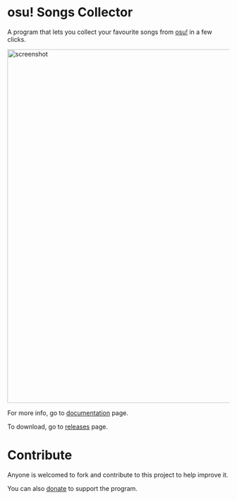# osu! Songs Collector

A program that lets you collect your favourite songs from [osu!](https://osu.ppy.sh/home) in a few clicks.

<img src="https://cookiehoodie.github.io/osu-songs-collector/images/interface.jpg" alt="screenshot" width="800px">

For more info, go to [documentation](https://github.com/CookieHoodie/osu-songs-collector/wiki) page.

To download, go to [releases](https://github.com/CookieHoodie/osu-songs-collector/releases) page.


# Contribute

Anyone is welcomed to fork and contribute to this project to help improve it. 

You can also [donate](https://cookiehoodie.github.io/osu-songs-collector/#donate) to support the program.
